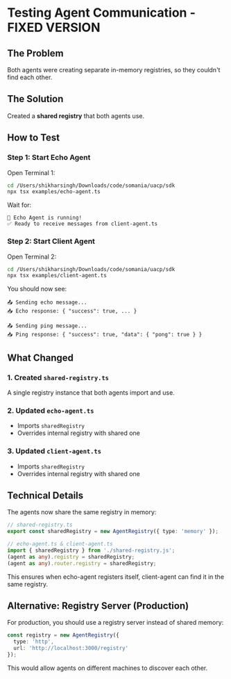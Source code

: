 # Testing Agent Communication - FIXED VERSION

## The Problem
Both agents were creating separate in-memory registries, so they couldn't find each other.

## The Solution
Created a **shared registry** that both agents use.

## How to Test

### Step 1: Start Echo Agent
Open Terminal 1:
```bash
cd /Users/shikharsingh/Downloads/code/somania/uacp/sdk
npx tsx examples/echo-agent.ts
```

Wait for:
```
🚀 Echo Agent is running!
✅ Ready to receive messages from client-agent.ts
```

### Step 2: Start Client Agent
Open Terminal 2:
```bash
cd /Users/shikharsingh/Downloads/code/somania/uacp/sdk
npx tsx examples/client-agent.ts
```

You should now see:
```
📤 Sending echo message...
📥 Echo response: { "success": true, ... }

📤 Sending ping message...
📥 Ping response: { "success": true, "data": { "pong": true } }
```

## What Changed

### 1. Created `shared-registry.ts`
A single registry instance that both agents import and use.

### 2. Updated `echo-agent.ts`
- Imports `sharedRegistry`
- Overrides internal registry with shared one

### 3. Updated `client-agent.ts`
- Imports `sharedRegistry`
- Overrides internal registry with shared one

## Technical Details

The agents now share the same registry in memory:
```typescript
// shared-registry.ts
export const sharedRegistry = new AgentRegistry({ type: 'memory' });

// echo-agent.ts & client-agent.ts
import { sharedRegistry } from './shared-registry.js';
(agent as any).registry = sharedRegistry;
(agent as any).router.registry = sharedRegistry;
```

This ensures when echo-agent registers itself, client-agent can find it in the same registry.

## Alternative: Registry Server (Production)

For production, you should use a registry server instead of shared memory:

```typescript
const registry = new AgentRegistry({
  type: 'http',
  url: 'http://localhost:3000/registry'
});
```

This would allow agents on different machines to discover each other.
